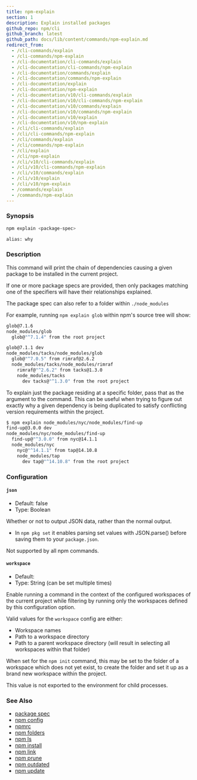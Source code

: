 ```yaml
---
title: npm-explain
section: 1
description: Explain installed packages
github_repo: npm/cli
github_branch: latest
github_path: docs/lib/content/commands/npm-explain.md
redirect_from:
  - /cli-commands/explain
  - /cli-commands/npm-explain
  - /cli-documentation/cli-commands/explain
  - /cli-documentation/cli-commands/npm-explain
  - /cli-documentation/commands/explain
  - /cli-documentation/commands/npm-explain
  - /cli-documentation/explain
  - /cli-documentation/npm-explain
  - /cli-documentation/v10/cli-commands/explain
  - /cli-documentation/v10/cli-commands/npm-explain
  - /cli-documentation/v10/commands/explain
  - /cli-documentation/v10/commands/npm-explain
  - /cli-documentation/v10/explain
  - /cli-documentation/v10/npm-explain
  - /cli/cli-commands/explain
  - /cli/cli-commands/npm-explain
  - /cli/commands/explain
  - /cli/commands/npm-explain
  - /cli/explain
  - /cli/npm-explain
  - /cli/v10/cli-commands/explain
  - /cli/v10/cli-commands/npm-explain
  - /cli/v10/commands/explain
  - /cli/v10/explain
  - /cli/v10/npm-explain
  - /commands/explain
  - /commands/npm-explain
---
```


### Synopsis

```bash
npm explain <package-spec>

alias: why
```

### Description

This command will print the chain of dependencies causing a given package
to be installed in the current project.

If one or more package specs are provided, then only packages matching
one of the specifiers will have their relationships explained.

The package spec can also refer to a folder within `./node_modules`

For example, running `npm explain glob` within npm's source tree will show:

```bash
glob@7.1.6
node_modules/glob
  glob@"^7.1.4" from the root project

glob@7.1.1 dev
node_modules/tacks/node_modules/glob
  glob@"^7.0.5" from rimraf@2.6.2
  node_modules/tacks/node_modules/rimraf
    rimraf@"^2.6.2" from tacks@1.3.0
    node_modules/tacks
      dev tacks@"^1.3.0" from the root project
```

To explain just the package residing at a specific folder, pass that as the
argument to the command.  This can be useful when trying to figure out
exactly why a given dependency is being duplicated to satisfy conflicting
version requirements within the project.

```bash
$ npm explain node_modules/nyc/node_modules/find-up
find-up@3.0.0 dev
node_modules/nyc/node_modules/find-up
  find-up@"^3.0.0" from nyc@14.1.1
  node_modules/nyc
    nyc@"^14.1.1" from tap@14.10.8
    node_modules/tap
      dev tap@"^14.10.8" from the root project
```

### Configuration
#### `json`

* Default: false
* Type: Boolean

Whether or not to output JSON data, rather than the normal output.

* In `npm pkg set` it enables parsing set values with JSON.parse() before
  saving them to your `package.json`.

Not supported by all npm commands.



#### `workspace`

* Default:
* Type: String (can be set multiple times)

Enable running a command in the context of the configured workspaces of the
current project while filtering by running only the workspaces defined by
this configuration option.

Valid values for the `workspace` config are either:

* Workspace names
* Path to a workspace directory
* Path to a parent workspace directory (will result in selecting all
  workspaces within that folder)

When set for the `npm init` command, this may be set to the folder of a
workspace which does not yet exist, to create the folder and set it up as a
brand new workspace within the project.

This value is not exported to the environment for child processes.

### See Also

* [package spec](/cli/v10/using-npm/package-spec)
* [npm config](/cli/v10/commands/npm-config)
* [npmrc](/cli/v10/configuring-npm/npmrc)
* [npm folders](/cli/v10/configuring-npm/folders)
* [npm ls](/cli/v10/commands/npm-ls)
* [npm install](/cli/v10/commands/npm-install)
* [npm link](/cli/v10/commands/npm-link)
* [npm prune](/cli/v10/commands/npm-prune)
* [npm outdated](/cli/v10/commands/npm-outdated)
* [npm update](/cli/v10/commands/npm-update)
